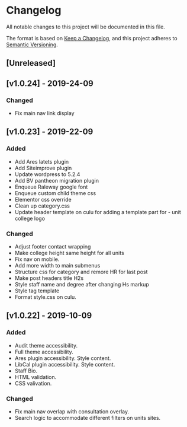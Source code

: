 # Changelog
All notable changes to this project will be documented in this file.

The format is based on [Keep a Changelog](https://keepachangelog.com/en/1.0.0/),
and this project adheres to [Semantic Versioning](https://semver.org/spec/v2.0.0.html).

## [Unreleased]

## [v1.0.24] - 2019-24-09
### Changed
- Fix main nav link display

## [v1.0.23] - 2019-22-09
### Added
- Add Ares latets plugin
- Add Siteimprove plugin
- Update wordpress to 5.2.4
- Add BV pantheon migration plugin
- Enqueue Raleway google font
- Enqueue custom child theme css
- Elementor css override
- Clean up category.css
- Update header template on culu for adding a template part for - unit college logo

### Changed
- Adjust footer contact wrapping
- Make college height same height for all units
- Fix nav on mobile. 
- Add more width to main submenus
- Structure css for category and remore HR for last post
- Make post headers title H2s
- Style staff name and degree after changing Hs markup
- Style tag template
- Format style.css on culu.

## [v1.0.22] - 2019-10-09
### Added
- Audit theme accessibility.
- Full theme accessibility.
- Ares plugin accessibility. Style content.
- LibCal plugin accessibility. Style content.
- Staff Bio.
- HTML validation.
- CSS valivation.

### Changed
- Fix main nav overlap with consultation overlay.
- Search logic to accommodate different filters on units sites.
